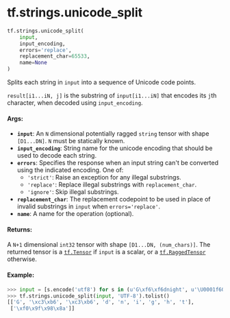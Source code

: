 <div itemscope itemtype="http://developers.google.com/ReferenceObject">
<meta itemprop="name" content="tf.strings.unicode_split" />
<meta itemprop="path" content="Stable" />
</div>

# tf.strings.unicode_split

``` python
tf.strings.unicode_split(
    input,
    input_encoding,
    errors='replace',
    replacement_char=65533,
    name=None
)
```

Splits each string in `input` into a sequence of Unicode code points.

`result[i1...iN, j]` is the substring of `input[i1...iN]` that encodes its
`j`th character, when decoded using `input_encoding`.

#### Args:

* <b>`input`</b>: An `N` dimensional potentially ragged `string` tensor with shape
    `[D1...DN]`.  `N` must be statically known.
* <b>`input_encoding`</b>: String name for the unicode encoding that should be used to
    decode each string.
* <b>`errors`</b>: Specifies the response when an input string can't be converted
    using the indicated encoding. One of:
    * `'strict'`: Raise an exception for any illegal substrings.
    * `'replace'`: Replace illegal substrings with `replacement_char`.
    * `'ignore'`: Skip illegal substrings.
* <b>`replacement_char`</b>: The replacement codepoint to be used in place of invalid
    substrings in `input` when `errors='replace'`.
* <b>`name`</b>: A name for the operation (optional).


#### Returns:

  A `N+1` dimensional `int32` tensor with shape `[D1...DN, (num_chars)]`.
  The returned tensor is a <a href="../../tf/Tensor.md"><code>tf.Tensor</code></a> if `input` is a scalar, or a
  <a href="../../tf/RaggedTensor.md"><code>tf.RaggedTensor</code></a> otherwise.

#### Example:
  ```python
  >>> input = [s.encode('utf8') for s in (u'G\xf6\xf6dnight', u'\U0001f60a')]
  >>> tf.strings.unicode_split(input, 'UTF-8').tolist()
  [['G', '\xc3\xb6', '\xc3\xb6', 'd', 'n', 'i', 'g', 'h', 't'],
   ['\xf0\x9f\x98\x8a']]
  ```
